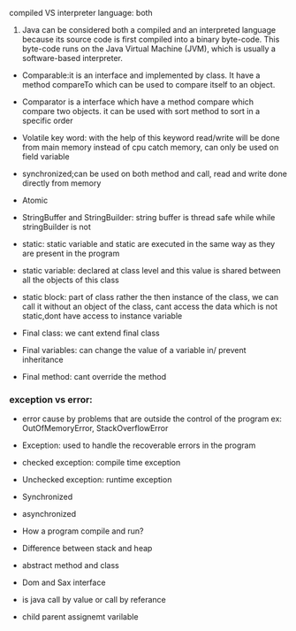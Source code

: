 compiled VS interpreter language: both
1. Java can be considered both a compiled and an interpreted language because its source code is first compiled into a binary byte-code. This byte-code runs on the Java Virtual Machine (JVM), which is usually a software-based interpreter.

* Comparable:it is an interface and implemented by class. It have a method compareTo which can be used to compare itself to an object.
* Comparator is a interface which have a method compare which compare two objects. it can be used with sort method to sort in a specific order

* Volatile key word: with the help of this keyword read/write will be done from main memory instead of cpu catch memory, can only be used on field variable
* synchronized;can be used on both method and call, read and write done directly from memory
* Atomic
* StringBuffer and StringBuilder: string buffer is thread safe while while stringBuilder is not
* static: static variable and static are executed in the same way as they are present in the program
* static variable: declared at class level and this value is shared between all the objects of this class
* static block: part of class rather the  then instance of the class, we can call it without an object of the class, cant access the data which is not static,dont have access to instance variable
* Final class: we cant extend final class
* Final variables: can change the value of a variable in/ prevent inheritance  
* Final method: cant override the method

### exception vs error: 
* error cause by problems that are outside the control of the program ex: OutOfMemoryError, StackOverflowError 
* Exception: used to handle the recoverable errors in the program
* checked exception: compile time exception
* Unchecked exception: runtime exception <br>

* Synchronized
* asynchronized
* How a program compile and run?
* Difference between stack and heap
* abstract method and class
* Dom and Sax interface
* is java call by value or call by referance
* child parent assignemt varilable 